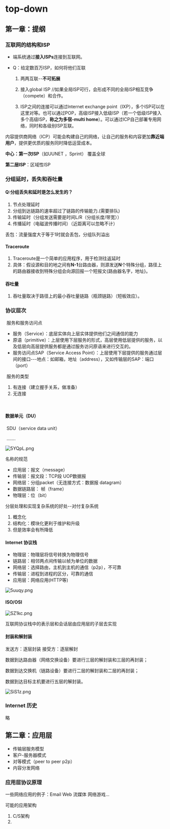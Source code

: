 # top-down

## 第一章：提纲

### 互联网的结构和ISP

- 端系统通过**接入ISPs**连接到互联网。

- Q：给定数百万ISP，如何将他们互联

	1. 两两互联--**不可拓展**

	2. 接入global ISP //如果全局ISP可行，会形成不同的全局ISP相互竞争（compete）和合作。

	3. ISP之间的连接可以通过Internet exchange point（IXP），多个ISP可以在这里对等。也可以通过POP，高级ISP接入低级ISP（若一个低级ISP接入多个高级ISP，**称之为多宿-multi home**）。可以通过ICP自己部署专用网络，同时和各级别ISP互联。

		

内容提供商网络（ICP）可能会构建自己的网络，让自己的服务和内容更加**靠近端用户**，提供更优质的服务同时降低运营成本。

**中心：第一次ISP**（如UUNET ，Sprint） 覆盖全球

**第二层ISP**：区域性ISP

### 分组延时，丢失和吞吐量

#### Q:分组丢失和延时是怎么发生的？

1. 节点处理延时
2. 分组到达链路的速率超过了链路的传输能力.(需要排队)
3. 传输延时（分组发送需要是时间L/R（分组长度/带宽））
4. 传播延时（电磁波传播时间）（近距离可以忽略不计） 

丢包：流量强度大于等于1时就会丢包，分组队列溢出

#### Traceroute

1. Traceroute是一个简单的应用程序，用于检测往返延时
2. 具体：假设源和目的地之间有**N-1**台路由器，则源发送**N**个特殊分组，路径上的路由器接收到特殊分组会向源回报一个短报文{路由器名字，地址}。

#### 吞吐量

1. 吞吐量取决于路径上的最小吞吐量链路（瓶颈链路）（短板效应）。



  

###  协议层次 

​	服务和服务访问点

- 服务（Service）：底层实体向上层实体提供他们之间通信的能力
- 原语（primitive）：上层使用下层服务的形式，高层使用低层提供的服务，以及低层向高层提供服务都是通过服务访问原语来进行交互的。
- 服务访问点SAP（Service Access Point）：上层使用下层提供的服务通过层间的接口---地点：如邮箱，地址（address），又如传输层的SAP：端口（port）

​	服务的类型

1. 有连接（建立握手关系，做准备）
2. 无连接

​	

#### 	数据单元（DU）

​		SDU（service data unit）

​		.......

<img src="https://i.328888.xyz/2023/03/08/5YQpL.png" alt="5YQpL.png" border="0" />

名称的规范

-   应用层：报文（message）
- 传输层：报文段：TCP段  UOP数据报
- 网络层：分组packet（无连接方式：数据报 datagram）
- 数据链路层： 帧（frame）
- 物理层：位（bit）



分层处理和实现复杂系统的好处--对付复杂系统

1. 概念化
2. 结构化：模块化更利于维护和升级
3. 但是效率会有所降低

#### Internet 协议栈

- 物理层：物理层将信号转换为物理信号
- 链路层：相邻两点间传输以帧为单位的数据
- 网络层：选择路由，主机到主机的通信（p2p），不可靠
- 传输层：进程到进程的区分，可靠的通信
- 应用层：网络应用(HTTP等)

<img src="https://i.328888.xyz/2023/03/08/5uuqy.png" alt="5uuqy.png" border="0" />



#### ISO/OSI

<img src="https://i.328888.xyz/2023/03/08/SZ1kc.png" alt="SZ1kc.png" border="0" />

互联网协议栈中的表示层和会话层由应用层的子层去实现



#### 封装和解封装

发送方：逐层封装   接受方：逐层解封

数据到达路由器（网络交换设备）要进行三层的解封装和三层的再封装；

数据到达交换机（链路设备）要进行二层的解封装和二层的再封装；

数据到达目标主机要进行五层的解封装。

<img src="https://i.328888.xyz/2023/03/08/SiS1z.png" alt="SiS1z.png" border="0" />



### Internet 历史

略

## 第二章：应用层

- 传输层服务模型
- 客户-服务器模式
- 对等模式（peer to peer p2p）
- 内容分发网络



### 应用层协议原理

一些网络应用的例子：Email  Web 流媒体 网络游戏...

可能的应用架构

1. C/S架构
2. 





